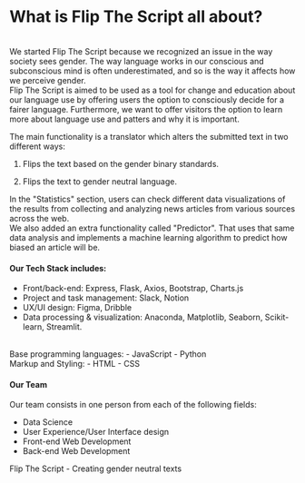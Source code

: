 # What is Flip The Script all about?
</br>
We started Flip The Script because we recognized an issue in the way society sees gender. The way language works in our conscious and subconscious mind is often underestimated, and so is the way it affects how we perceive gender.</br>
Flip The Script is aimed to be used as a tool for change and education about our language use by offering users the option to consciously decide for a fairer language. Furthermore, we want to offer visitors the option to learn more about language use and patters and why it is important. </br>

The main functionality is a translator which alters the submitted text in two different ways:</br>

1. Flips the text based on the gender binary standards.

2. Flips the text to gender neutral language.

In the "Statistics" section, users can check different data visualizations of the results from collecting and analyzing news articles from various sources across the web.</br>
We also added an extra functionality called "Predictor". That uses that same data analysis and implements a machine learning algorithm to predict how biased an article will be.</br>

#### Our Tech Stack includes:
- Front/back-end: Express, Flask, Axios, Bootstrap, Charts.js
- Project and task management: Slack, Notion
- UX/UI design: Figma, Dribble
- Data processing & visualization: Anaconda, Matplotlib, Seaborn, Scikit-learn, Streamlit. </br>
</br>
Base programming languages:
- JavaScript
- Python
</br>
Markup and Styling:
- HTML
- CSS
</br>

#### Our Team

Our team consists in one person from each of the following fields:
- Data Science
- User Experience/User Interface design
- Front-end Web Development
- Back-end Web Development

Flip The Script - Creating gender neutral texts